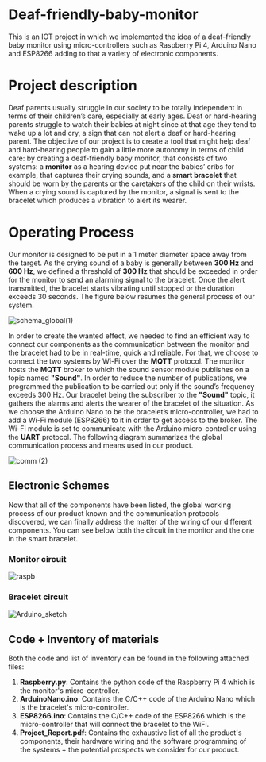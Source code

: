 # Deaf-friendly-baby-monitor
This is an IOT project in which we implemented the idea of a deaf-friendly baby monitor using micro-controllers such as Raspberry Pi 4, Arduino Nano and ESP8266 adding to that a variety of electronic components.

# Project description

Deaf parents usually struggle in our society to be totally independent in terms of their children’s care, especially at early ages. Deaf or hard-hearing parents struggle to watch their babies at night since at that age they tend to wake up a lot and cry, a sign that can not alert a deaf or hard-hearing parent. The objective of our project is to create a tool that might help deaf and hard-hearing people to gain a little more autonomy in terms of child
care: by creating a deaf-friendly baby monitor, that consists of two systems: a **monitor** as a hearing device put near the babies’ cribs for example, that captures their crying sounds, and a **smart bracelet** that should
be worn by the parents or the caretakers of the child on their wrists. When a crying sound is captured by the monitor, a signal is sent to the bracelet which produces a vibration to alert its wearer.


# Operating Process
Our monitor is designed to be put in a 1 meter diameter space away from the target. As the crying sound of a baby is generally between **300 Hz** and **600 Hz**, we defined a threshold of **300 Hz** that should be exceeded in order for the monitor to send an alarming signal to the bracelet. Once the alert transmitted, the bracelet starts vibrating until stopped or the duration exceeds 30 seconds. The figure below resumes the general process of our system.

![schema_global(1)](https://github.com/FerielAmel/Deaf-friendly-baby-monitor/assets/107730108/084ba45e-3cbb-464a-8106-524e5a61012f)


In order to create the wanted effect, we needed to find an efficient way to connect our components as the communication between the monitor and the bracelet had to be in real-time, quick and reliable. For that, we choose to connect the two systems by Wi-Fi over the **MQTT** protocol.
The monitor hosts the **MQTT** broker to which the sound sensor module publishes on a topic named **"Sound"**.
In order to reduce the number of publications, we programmed the publication to be carried out only if the sound’s frequency exceeds 300 Hz.
Our bracelet being the subscriber to the **"Sound"** topic, it gathers the alarms and alerts the wearer of the bracelet of the situation.
As we choose the Arduino Nano to be the bracelet’s micro-controller, we had to add a Wi-Fi module (ESP8266) to it in order to get access to the broker. The Wi-Fi module is set to communicate with the Arduino micro-controller using the **UART** protocol.
The following diagram summarizes the global communication process and means used in our product.

![comm (2)](https://github.com/FerielAmel/Deaf-friendly-baby-monitor/assets/107730108/ebafb280-2cb9-4c32-a88f-3135c29e88bb)


## Electronic Schemes

Now that all of the components have been listed, the global working process of our product known and the communication protocols discovered, we can finally address the matter of the wiring of our different components. You can see below both the circuit in the monitor and the one in the smart bracelet.

### Monitor circuit

![raspb](https://github.com/FerielAmel/Deaf-friendly-baby-monitor/assets/107730108/242e7f7a-5e15-4c13-81c0-e9878e05123e)


### Bracelet circuit
![Arduino_sketch](https://github.com/FerielAmel/Deaf-friendly-baby-monitor/assets/107730108/febb60d9-f008-4cc3-b819-f41e8ab56382)

## Code + Inventory of materials 
Both the code and list of inventory can be found in the following attached files:
1. **Raspberry.py**: Contains the python code of the Raspberry Pi 4 which is the monitor's micro-controller.
2. **ArduinoNano.ino**: Contains the C/C++ code of the Arduino Nano which is the bracelet's micro-controller.
3. **ESP8266.ino**: Contains the C/C++ code of the ESP8266 which is the micro-controller that will connect the bracelet to the WiFi.
4. **Project_Report.pdf**: Contains the exhaustive list of all the product's components, their hardware wiring and the software programming of the systems + the potential prospects we consider for our product.

